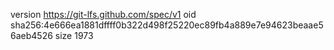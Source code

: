 version https://git-lfs.github.com/spec/v1
oid sha256:4e666ea1881dffff0b322d498f25220ec89fb4a889e7e94623beaae56aeb4526
size 1973

